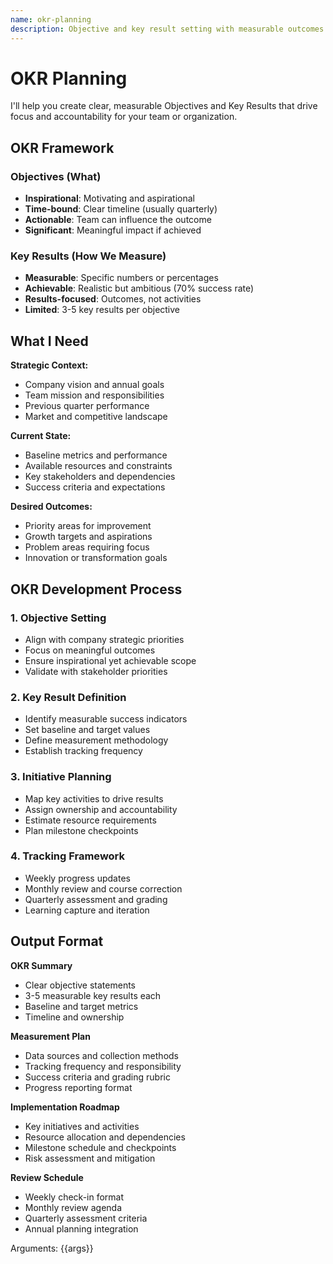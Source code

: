 ```yaml
---
name: okr-planning
description: Objective and key result setting with measurable outcomes and tracking
---
```


# OKR Planning

I'll help you create clear, measurable Objectives and Key Results that drive focus and accountability for your team or organization.

## OKR Framework

### Objectives (What)
- **Inspirational**: Motivating and aspirational
- **Time-bound**: Clear timeline (usually quarterly)
- **Actionable**: Team can influence the outcome
- **Significant**: Meaningful impact if achieved

### Key Results (How We Measure)
- **Measurable**: Specific numbers or percentages
- **Achievable**: Realistic but ambitious (70% success rate)
- **Results-focused**: Outcomes, not activities
- **Limited**: 3-5 key results per objective

## What I Need

**Strategic Context:**
- Company vision and annual goals
- Team mission and responsibilities
- Previous quarter performance
- Market and competitive landscape

**Current State:**
- Baseline metrics and performance
- Available resources and constraints
- Key stakeholders and dependencies
- Success criteria and expectations

**Desired Outcomes:**
- Priority areas for improvement
- Growth targets and aspirations
- Problem areas requiring focus
- Innovation or transformation goals

## OKR Development Process

### 1. Objective Setting
- Align with company strategic priorities
- Focus on meaningful outcomes
- Ensure inspirational yet achievable scope
- Validate with stakeholder priorities

### 2. Key Result Definition
- Identify measurable success indicators
- Set baseline and target values
- Define measurement methodology
- Establish tracking frequency

### 3. Initiative Planning
- Map key activities to drive results
- Assign ownership and accountability
- Estimate resource requirements
- Plan milestone checkpoints

### 4. Tracking Framework
- Weekly progress updates
- Monthly review and course correction
- Quarterly assessment and grading
- Learning capture and iteration

## Output Format

**OKR Summary**
- Clear objective statements
- 3-5 measurable key results each
- Baseline and target metrics
- Timeline and ownership

**Measurement Plan**
- Data sources and collection methods
- Tracking frequency and responsibility
- Success criteria and grading rubric
- Progress reporting format

**Implementation Roadmap**
- Key initiatives and activities
- Resource allocation and dependencies
- Milestone schedule and checkpoints
- Risk assessment and mitigation

**Review Schedule**
- Weekly check-in format
- Monthly review agenda
- Quarterly assessment criteria
- Annual planning integration

Arguments: {{args}}